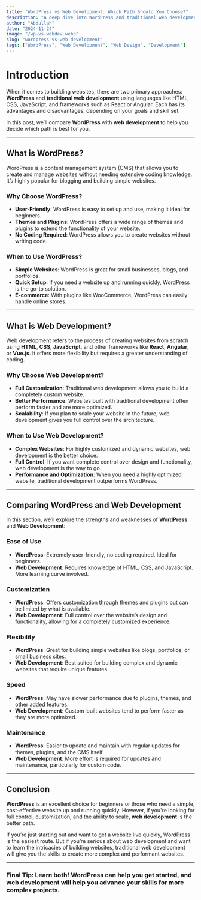 ```yaml
---
title: "WordPress vs Web Development: Which Path Should You Choose?"
description: "A deep dive into WordPress and traditional web development, helping you choose the right approach for building websites."
author: "Abdullah"
date: "2024-11-24"
image: "/wp-vs-webdev.webp"
slug: "wordpress-vs-web-development"
tags: ["WordPress", "Web Development", "Web Design", "Development"]
---
```


# Introduction

When it comes to building websites, there are two primary approaches: **WordPress** and **traditional web development** using languages like HTML, CSS, JavaScript, and frameworks such as React or Angular. Each has its advantages and disadvantages, depending on your goals and skill set.

In this post, we’ll compare **WordPress** with **web development** to help you decide which path is best for you.

---

## What is WordPress?

WordPress is a content management system (CMS) that allows you to create and manage websites without needing extensive coding knowledge. It’s highly popular for blogging and building simple websites.

### Why Choose WordPress?
- **User-Friendly**: WordPress is easy to set up and use, making it ideal for beginners.
- **Themes and Plugins**: WordPress offers a wide range of themes and plugins to extend the functionality of your website.
- **No Coding Required**: WordPress allows you to create websites without writing code.

### When to Use WordPress?
- **Simple Websites**: WordPress is great for small businesses, blogs, and portfolios.
- **Quick Setup**: If you need a website up and running quickly, WordPress is the go-to solution.
- **E-commerce**: With plugins like WooCommerce, WordPress can easily handle online stores.

---

## What is Web Development?

Web development refers to the process of creating websites from scratch using **HTML**, **CSS**, **JavaScript**, and other frameworks like **React**, **Angular**, or **Vue.js**. It offers more flexibility but requires a greater understanding of coding.

### Why Choose Web Development?
- **Full Customization**: Traditional web development allows you to build a completely custom website.
- **Better Performance**: Websites built with traditional development often perform faster and are more optimized.
- **Scalability**: If you plan to scale your website in the future, web development gives you full control over the architecture.

### When to Use Web Development?
- **Complex Websites**: For highly customized and dynamic websites, web development is the better choice.
- **Full Control**: If you want complete control over design and functionality, web development is the way to go.
- **Performance and Optimization**: When you need a highly optimized website, traditional development outperforms WordPress.

---

## Comparing WordPress and Web Development

In this section, we’ll explore the strengths and weaknesses of **WordPress** and **Web Development**:

### **Ease of Use**
- **WordPress**: Extremely user-friendly, no coding required. Ideal for beginners.
- **Web Development**: Requires knowledge of HTML, CSS, and JavaScript. More learning curve involved.

### **Customization**
- **WordPress**: Offers customization through themes and plugins but can be limited by what is available.
- **Web Development**: Full control over the website’s design and functionality, allowing for a completely customized experience.

### **Flexibility**
- **WordPress**: Great for building simple websites like blogs, portfolios, or small business sites.
- **Web Development**: Best suited for building complex and dynamic websites that require unique features.

### **Speed**
- **WordPress**: May have slower performance due to plugins, themes, and other added features.
- **Web Development**: Custom-built websites tend to perform faster as they are more optimized.

### **Maintenance**
- **WordPress**: Easier to update and maintain with regular updates for themes, plugins, and the CMS itself.
- **Web Development**: More effort is required for updates and maintenance, particularly for custom code.

---

## Conclusion

**WordPress** is an excellent choice for beginners or those who need a simple, cost-effective website up and running quickly. However, if you're looking for full control, customization, and the ability to scale, **web development** is the better path.

If you’re just starting out and want to get a website live quickly, WordPress is the easiest route. But if you’re serious about web development and want to learn the intricacies of building websites, traditional web development will give you the skills to create more complex and performant websites.

---

### **Final Tip**: Learn both! WordPress can help you get started, and web development will help you advance your skills for more complex projects.
